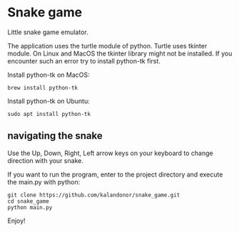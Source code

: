 # Snake game
Little snake game emulator.

The application uses the turtle module of python. Turtle uses tkinter module. On Linux and MacOS the tkinter library might not be installed. If you encounter such an error try to install python-tk first.

Install python-tk on MacOS:
```
brew install python-tk
```
Install python-tk on Ubuntu:

```
sudo apt install python-tk
```
## navigating the snake
Use the Up, Down, Right, Left arrow keys on your keyboard to change direction with your snake.

If you want to run the program, enter to the project directory and execute the main.py with python:
```
git clone https://github.com/kalandonor/snake_game.git
cd snake_game
python main.py
```
Enjoy!
